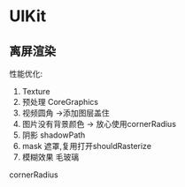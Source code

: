 # UIKit

## 离屏渲染

性能优化:   
1. Texture
2. 预处理 CoreGraphics
3. 视频圆角 ->添加图层盖住
4. 图片没有背景颜色 -> 放心使用cornerRadius
5. 阴影 shadowPath
6. mask 遮罩,复用打开shouldRasterize
7. 模糊效果 毛玻璃




cornerRadius
